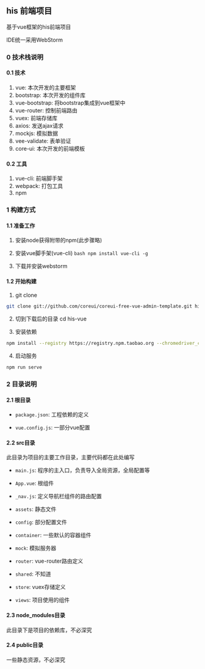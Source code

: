 ## his 前端项目

基于vue框架的his前端项目

IDE统一采用WebStorm

### 0 技术栈说明

#### 0.1 技术
1. vue: 本次开发的主要框架
2. bootstrap: 本次开发的组件库
3. vue-bootstrap: 将bootstrap集成到vue框架中
4. vue-router: 控制前端路由
5. vuex: 前端存储库
6. axios: 发送ajax请求
7. mockjs: 模拟数据
8. vee-validate: 表单验证
9. core-ui: 本次开发的前端模板

#### 0.2 工具
1. vue-cli: 前端脚手架
2. webpack: 打包工具
3. npm

### 1 构建方式

#### 1.1 准备工作

1. 安装node获得附带的npm(此步骤略)

2. 安装vue脚手架(vue-cli)
``bash
npm install vue-cli -g
``

3. 下载并安装webstorm

#### 1.2 开始构建
1. git clone
```bash
git clone git://github.com/coreui/coreui-free-vue-admin-template.git his-vue
```

2. 切到下载后的目录 
cd his-vue

3. 安装依赖
````bash
npm install --registry https://registry.npm.taobao.org --chromedriver_cdnurl=http://cdn.npm.taobao.org/dist/chromedriver
````

4. 启动服务
````bash
npm run serve
````

### 2 目录说明

#### 2.1 根目录

- `package.json`: 工程依赖的定义

- `vue.config.js`: 一部分vue配置

#### 2.2 src目录

此目录为项目的主要工作目录，主要代码都在此处编写

- `main.js`: 程序的主入口，负责导入全局资源，全局配置等

- `App.vue`: 根组件

- `_nav.js`: 定义导航栏组件的路由配置

- `assets`: 静态文件

- `config`: 部分配置文件

- `container`: 一些默认的容器组件

- `mock`: 模拟服务器

- `router`: vue-router路由定义

- `shared`: 不知道

- `store`: vuex存储定义

- `views`: 项目使用的组件

#### 2.3 node_modules目录

此目录下是项目的依赖库，不必深究

#### 2.4 public目录

一些静态资源，不必深究
